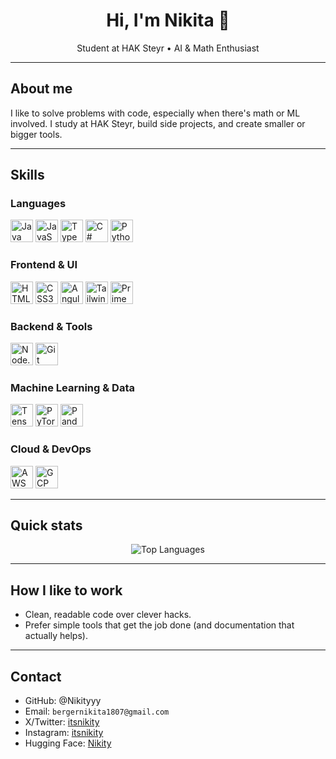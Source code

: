<h1 align="center">Hi, I'm Nikita 👋</h1>

<p align="center">Student at HAK Steyr • AI & Math Enthusiast</p>

---

## About me

I like to solve problems with code, especially when there's math or ML involved. I study at HAK Steyr, build side projects, and create smaller or bigger tools.

---

## Skills

### Languages

<p align="left">
<img alt="Java" width="36" src="https://cdn.jsdelivr.net/gh/devicons/devicon@latest/icons/java/java-original.svg"/>
<img alt="JavaScript" width="36" src="https://cdn.jsdelivr.net/gh/devicons/devicon@latest/icons/javascript/javascript-original.svg"/>
<img alt="TypeScript" width="36" src="https://cdn.jsdelivr.net/gh/devicons/devicon@latest/icons/typescript/typescript-original.svg"/>
<img alt="C#" width="36" src="https://cdn.jsdelivr.net/gh/devicons/devicon@latest/icons/csharp/csharp-original.svg"/>
<img alt="Python" width="36" src="https://cdn.jsdelivr.net/gh/devicons/devicon@latest/icons/python/python-original.svg"/>
</p>

### Frontend & UI

<p align="left">
<img alt="HTML5" width="36" src="https://cdn.jsdelivr.net/gh/devicons/devicon@latest/icons/html5/html5-original.svg"/>
<img alt="CSS3" width="36" src="https://cdn.jsdelivr.net/gh/devicons/devicon@latest/icons/css3/css3-original.svg"/>
<img alt="Angular" width="36" src="https://cdn.jsdelivr.net/gh/devicons/devicon@latest/icons/angularjs/angularjs-original.svg"/>
<img alt="Tailwind CSS" width="36" src="https://cdn.jsdelivr.net/gh/devicons/devicon@latest/icons/tailwindcss/tailwindcss-original.svg"/>
<img alt="PrimeNG" width="36" src="https://cdn.jsdelivr.net/gh/devicons/devicon@latest/icons/primeng/primeng-original.svg"/>
</p>

### Backend & Tools

<p align="left">
<img alt="Node.js" width="36" src="https://cdn.jsdelivr.net/gh/devicons/devicon@latest/icons/nodejs/nodejs-original.svg"/>
<img alt="Git" width="36" src="https://cdn.jsdelivr.net/gh/devicons/devicon@latest/icons/git/git-original.svg"/>
</p>

### Machine Learning & Data

<p align="left">
<img alt="TensorFlow" width="36" src="https://cdn.jsdelivr.net/gh/devicons/devicon@latest/icons/tensorflow/tensorflow-original.svg"/>
<img alt="PyTorch" width="36" src="https://cdn.jsdelivr.net/gh/devicons/devicon@latest/icons/pytorch/pytorch-original.svg"/>
<img alt="Pandas" width="36" src="https://cdn.jsdelivr.net/gh/devicons/devicon@latest/icons/pandas/pandas-original.svg"/>
</p>

### Cloud & DevOps

<p align="left">
<img alt="AWS" width="36" src="https://cdn.jsdelivr.net/gh/devicons/devicon@latest/icons/amazonwebservices/amazonwebservices-original-wordmark.svg"/>
<img alt="GCP" width="36" src="https://cdn.jsdelivr.net/gh/devicons/devicon@latest/icons/googlecloud/googlecloud-original.svg"/>
</p>

---

## Quick stats

<p align="center">
<img src="https://github-readme-stats.vercel.app/api/top-langs/?username=Nikityyy&layout=compact" alt="Top Languages"/>
</p>

---

## How I like to work

* Clean, readable code over clever hacks.
* Prefer simple tools that get the job done (and documentation that actually helps).

---

## Contact

* GitHub: @Nikityyy
* Email: `bergernikita1807@gmail.com`
* X/Twitter: [itsnikity](https://x.com/itsnikity)
* Instagram: [itsnikity](https://www.instagram.com/itsnikity/)
* Hugging Face: [Nikity](https://huggingface.co/Nikity)
